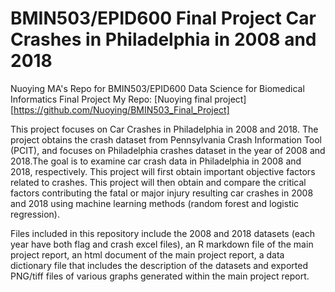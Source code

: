 # BMIN503/EPID600 Final Project Car Crashes in Philadelphia in 2008 and 2018

Nuoying MA's Repo for BMIN503/EPID600 Data Science for Biomedical Informatics Final Project
My Repo: [Nuoying final project][https://github.com/Nuoying/BMIN503_Final_Project] 

This project focuses on Car Crashes in Philadelphia in 2008 and 2018. The project obtains the crash dataset from Pennsylvania Crash Information Tool (PCIT), and focuses on Philadelphia crashes dataset in the year of 2008 and 2018.The goal is to examine car crash data in Philadelphia in 2008 and 2018, respectively. This project will first obtain important objective factors related to crashes. This project will then obtain and compare the critical factors contributing the fatal or major injury resulting car crashes in 2008 and 2018 using machine learning methods (random forest and logistic regression).

Files included in this repository include the 2008 and 2018 datasets (each year have both flag and crash excel files), an R markdown file of the main project report, an html document of the main project report, a data dictionary file that includes the description of the datasets and exported PNG/tiff files of various graphs generated within the main project report.



